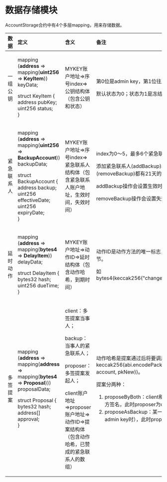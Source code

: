 # 数据存储模块

AccountStorage合约中有4个多层mapping，用来存储数据。

<table>
  <thead>
    <tr>
      <th style="text-align:left">&#x6570;&#x636E;</th>
      <th style="text-align:left">&#x5B9A;&#x4E49;</th>
      <th style="text-align:left">&#x542B;&#x4E49;</th>
      <th style="text-align:left">&#x5907;&#x6CE8;</th>
    </tr>
  </thead>
  <tbody>
    <tr>
      <td style="text-align:left">&#x4E00;&#x7EC4;&#x516C;&#x94A5;</td>
      <td style="text-align:left">
        <p>mapping (<b>address</b> =&gt; mapping(<b>uint256</b> =&gt;<b> KeyItem</b>))
          keyData;</p>
        <p>struct KeyItem {
          <br />address pubKey;
          <br />uint256 status;
          <br />}</p>
      </td>
      <td style="text-align:left">MYKEY&#x8D26;&#x6237;&#x5730;&#x5740;=&gt;&#x5E8F;&#x53F7;index=&gt;&#x516C;&#x94A5;&#x7ED3;&#x6784;&#x4F53;&#xFF08;&#x5305;&#x542B;&#x516C;&#x94A5;&#x548C;&#x72B6;&#x6001;&#xFF09;</td>
      <td
      style="text-align:left">
        <p>&#x7B2C;0&#x4F4D;&#x662F;admin key&#xFF0C;&#x7B2C;1&#x4F4D;&#x5F80;&#x540E;&#x662F;operation
          key&#x3002;</p>
        <p>&#x9ED8;&#x8BA4;&#x72B6;&#x6001;&#x4E3A;0&#xFF1B;&#x72B6;&#x6001;&#x4E3A;1&#x662F;&#x51BB;&#x7ED3;&#x72B6;&#x6001;&#x3002;</p>
        </td>
    </tr>
    <tr>
      <td style="text-align:left">&#x7D27;&#x6025;&#x8054;&#x7CFB;&#x4EBA;</td>
      <td style="text-align:left">
        <p>mapping (<b>address</b> =&gt; mapping(<b>uint256</b> =&gt;<b> BackupAccount</b>))
          backupData;</p>
        <p>struct BackupAccount {
          <br />address backup;
          <br />uint256 effectiveDate;
          <br />uint256 expiryDate;
          <br />}</p>
      </td>
      <td style="text-align:left">MYKEY&#x8D26;&#x6237;&#x5730;&#x5740;=&gt;&#x5E8F;&#x53F7;index=&gt;&#x7D27;&#x6025;&#x8054;&#x7CFB;&#x4EBA;&#x7ED3;&#x6784;&#x4F53;&#xFF08;&#x5305;&#x542B;&#x7D27;&#x6025;&#x8054;&#x7CFB;&#x4EBA;&#x8D26;&#x6237;&#x5730;&#x5740;&#xFF0C;&#x751F;&#x6548;&#x65F6;&#x95F4;&#xFF0C;&#x5931;&#x6548;&#x65F6;&#x95F4;&#xFF09;</td>
      <td
      style="text-align:left">
        <p>index&#x4E3A;0&#xFF5E;5&#xFF0C;&#x6700;&#x591A;6&#x4E2A;&#x7D27;&#x6025;&#x8054;&#x7CFB;&#x4EBA;&#x3002;</p>
        <p>&#x6DFB;&#x52A0;&#x7D27;&#x6025;&#x8054;&#x7CFB;&#x4EBA;(addBackup)&#x548C;&#x5220;&#x9664;&#x7D27;&#x6025;&#x8054;&#x7CFB;&#x4EBA;(removeBackup)&#x90FD;&#x6709;21&#x5929;&#x7684;&#x5EF6;&#x65F6;&#xFF0C;&#x56E0;&#x6B64;</p>
        <p>addBackup&#x64CD;&#x4F5C;&#x4F1A;&#x8BBE;&#x7F6E;&#x751F;&#x6548;&#x65F6;&#x95F4;&#xFF1B;</p>
        <p>removeBackup&#x64CD;&#x4F5C;&#x4F1A;&#x8BBE;&#x7F6E;&#x5931;&#x6548;&#x65F6;&#x95F4;&#xFF1B;</p>
        </td>
    </tr>
    <tr>
      <td style="text-align:left">&#x5EF6;&#x65F6;&#x52A8;&#x4F5C;</td>
      <td style="text-align:left">
        <p>mapping (<b>address</b> =&gt; mapping(<b>bytes4</b> =&gt;<b> DelayItem</b>))
          delayData;</p>
        <p>struct DelayItem {
          <br />bytes32 hash;
          <br />uint256 dueTime;
          <br />}</p>
      </td>
      <td style="text-align:left">MYKEY&#x8D26;&#x6237;&#x5730;&#x5740;=&gt;&#x52A8;&#x4F5C;ID=&gt;&#x5EF6;&#x65F6;&#x7ED3;&#x6784;&#x4F53;&#xFF08;&#x5305;&#x542B;&#x52A8;&#x4F5C;&#x54C8;&#x5E0C;&#xFF0C;&#x5230;&#x671F;&#x65F6;&#x95F4;&#xFF09;</td>
      <td
      style="text-align:left">
        <p>&#x52A8;&#x4F5C;ID&#x662F;&#x52A8;&#x4F5C;&#x65B9;&#x6CD5;&#x7684;&#x552F;&#x4E00;&#x6807;&#x5FD7;&#xFF0C;&#x4E0E;&#x52A8;&#x4F5C;&#x65B9;&#x6CD5;&#x4E00;&#x4E00;&#x5BF9;&#x5E94;&#xFF0C;&#x957F;&#x5EA6;4&#x5B57;&#x8282;&#x3002;</p>
        <p>&#x5982;bytes4(keccak256(&quot;changeAdminKey(address,address)&quot;))</p>
        </td>
    </tr>
    <tr>
      <td style="text-align:left">&#x591A;&#x7B7E;&#x63D0;&#x6848;</td>
      <td style="text-align:left">
        <p>mapping (<b>address</b> =&gt; mapping(<b>address</b> =&gt; mapping(<b>bytes4</b> =&gt; <b>Proposal</b>)))
          proposalData;</p>
        <p>struct Proposal {
          <br />bytes32 hash;
          <br />address[] approval;
          <br />}</p>
      </td>
      <td style="text-align:left">
        <p>client&#xFF1A;&#x591A;&#x7B7E;&#x63D0;&#x6848;&#x5F53;&#x4E8B;&#x4EBA;&#xFF1B;</p>
        <p>backup&#xFF1A;&#x5F53;&#x4E8B;&#x4EBA;&#x7684;&#x7D27;&#x6025;&#x8054;&#x7CFB;&#x4EBA;&#xFF1B;</p>
        <p>proposer&#xFF1A;&#x591A;&#x7B7E;&#x63D0;&#x6848;&#x53D1;&#x8D77;&#x4EBA;&#xFF1B;</p>
        <p>client&#x8D26;&#x6237;&#x5730;&#x5740;=&gt;proposer&#x8D26;&#x6237;&#x5730;&#x5740;=&gt;&#x52A8;&#x4F5C;ID=&gt;&#x63D0;&#x6848;&#x7ED3;&#x6784;&#x4F53;&#xFF08;&#x5305;&#x542B;&#x52A8;&#x4F5C;&#x54C8;&#x5E0C;&#xFF0C;&#x5DF2;&#x8D5E;&#x6210;&#x7684;&#x7D27;&#x6025;&#x8054;&#x7CFB;&#x4EBA;&#x7684;&#x6570;&#x7EC4;&#xFF09;</p>
      </td>
      <td style="text-align:left">
        <p>&#x52A8;&#x4F5C;&#x54C8;&#x5E0C;&#x662F;&#x63D0;&#x6848;&#x901A;&#x8FC7;&#x540E;&#x5C06;&#x8981;&#x8C03;&#x7528;&#x7684;&#x51FD;&#x6570;&#x53CA;&#x5176;&#x53C2;&#x6570;&#x7684;&#x54C8;&#x5E0C;&#xFF0C;&#x5982;keccak256(abi.encodePacked(&apos;changeAdminKey&apos;,
          account, pkNew))&#x3002;</p>
        <p>&#x63D0;&#x6848;&#x5206;&#x4E24;&#x79CD;&#xFF1A;</p>
        <ol>
          <li>proposeByBoth&#xFF1A;client&#x548C;&#x67D0;&#x4E00;backup&#x5171;&#x540C;&#x53D1;&#x8D77;&#xFF0C;&#x9700;&#x8981;&#x53CC;&#x65B9;&#x7B7E;&#x540D;&#xFF0C;&#x6B64;&#x65F6;proposer&#x4E3A;client&#x672C;&#x4EBA;&#xFF1B;</li>
          <li>proposeAsBackup&#xFF1A;&#x67D0;&#x4E00;backup&#x5355;&#x72EC;&#x53D1;&#x8D77;&#xFF08;&#x5F53;client&#x4E22;&#x5931;admin
            key&#x65F6;&#xFF09;&#xFF0C;&#x6B64;&#x65F6;proposer&#x4E3A;backup&#xFF1B;</li>
        </ol>
      </td>
    </tr>
  </tbody>
</table>